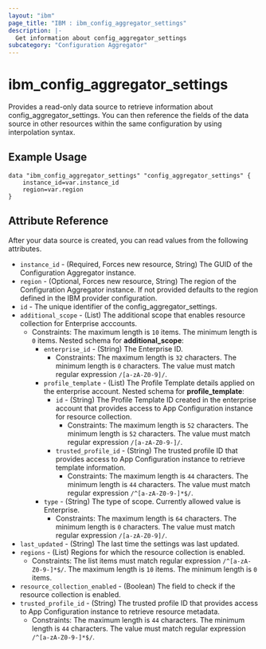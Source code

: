```yaml
---
layout: "ibm"
page_title: "IBM : ibm_config_aggregator_settings"
description: |-
  Get information about config_aggregator_settings
subcategory: "Configuration Aggregator"
---
```


# ibm_config_aggregator_settings

Provides a read-only data source to retrieve information about config_aggregator_settings. You can then reference the fields of the data source in other resources within the same configuration by using interpolation syntax.

## Example Usage

```hcl
data "ibm_config_aggregator_settings" "config_aggregator_settings" {
	instance_id=var.instance_id
	region=var.region	
}
```


## Attribute Reference

After your data source is created, you can read values from the following attributes.
* `instance_id` - (Required, Forces new resource, String) The GUID of the Configuration Aggregator instance.
* `region` - (Optional, Forces new resource, String) The region of the Configuration Aggregator instance. If not provided defaults to the region defined in the IBM provider configuration.
* `id` - The unique identifier of the config_aggregator_settings.
* `additional_scope` - (List) The additional scope that enables resource collection for Enterprise acccounts.
  * Constraints: The maximum length is `10` items. The minimum length is `0` items.
Nested schema for **additional_scope**:
	* `enterprise_id` - (String) The Enterprise ID.
	  * Constraints: The maximum length is `32` characters. The minimum length is `0` characters. The value must match regular expression `/[a-zA-Z0-9]/`.
	* `profile_template` - (List) The Profile Template details applied on the enterprise account.
	Nested schema for **profile_template**:
		* `id` - (String) The Profile Template ID created in the enterprise account that provides access to App Configuration instance for resource collection.
		  * Constraints: The maximum length is `52` characters. The minimum length is `52` characters. The value must match regular expression `/[a-zA-Z0-9-]/`.
		* `trusted_profile_id` - (String) The trusted profile ID that provides access to App Configuration instance to retrieve template information.
		  * Constraints: The maximum length is `44` characters. The minimum length is `44` characters. The value must match regular expression `/^[a-zA-Z0-9-]*$/`.
	* `type` - (String) The type of scope. Currently allowed value is Enterprise.
	  * Constraints: The maximum length is `64` characters. The minimum length is `0` characters. The value must match regular expression `/[a-zA-Z0-9]/`.
* `last_updated` - (String) The last time the settings was last updated.
* `regions` - (List) Regions for which the resource collection is enabled.
  * Constraints: The list items must match regular expression `/^[a-zA-Z0-9-]*$/`. The maximum length is `10` items. The minimum length is `0` items.
* `resource_collection_enabled` - (Boolean) The field to check if the resource collection is enabled.
* `trusted_profile_id` - (String) The trusted profile ID that provides access to App Configuration instance to retrieve resource metadata.
  * Constraints: The maximum length is `44` characters. The minimum length is `44` characters. The value must match regular expression `/^[a-zA-Z0-9-]*$/`.

